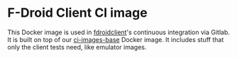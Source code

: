# F-Droid Client CI image

This Docker image is used in
[fdroidclient](https://gitlab.com/fdroid/fdroidclient)'s continuous
integration via Gitlab.  It is built on top of our
[ci-images-base](https://gitlab.com/fdroid/ci-images-base) Docker
image.  It includes stuff that only the client tests need, like
emulator images.

